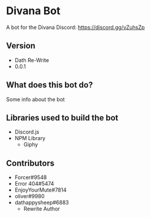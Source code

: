 # Divana Bot
A bot for the Divana Discord: https://discord.gg/vZuhsZp
## Version
* Dath Re-Write
* 0.0.1
## What does this bot do?
Some info about the bot
## Libraries used to build the bot
* Discord.js
* NPM Library
  * Giphy
## Contributors
* Forcer#9548
* Error 404#5474
* EnjoyYourMute#7814
* oliver#9980
* dathappysheep#6883
  * Rewrite Author
